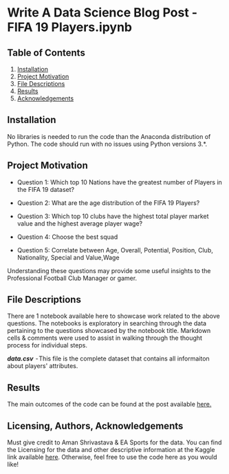 
# **Write A Data Science Blog Post - FIFA 19 Players.ipynb**

## Table of Contents
1. [Installation](https://github.com/access2abey/Write-a-Data-Science-Blog-Post#Installation)
2. [Project Motivation](https://github.com/access2abey/Write-a-Data-Science-Blog-Post#Project-Motivation)
3. [File Descriptions](https://github.com/access2abey/Write-a-Data-Science-Blog-Post#File-Descriptions)
4. [Results](https://github.com/access2abey/Write-a-Data-Science-Blog-Post#Results)
5. [Acknowledgements](https://github.com/access2abey/Write-a-Data-Science-Blog-Post#Acknowledgements)

## Installation
No libraries is needed to run the code than the Anaconda distribution of Python. The code should run with no issues using Python versions 3.*.

## Project Motivation
* Question 1: Which top 10 Nations have the greatest number of Players in the FIFA 19 dataset?

* Question 2: What are the age distribution of the FIFA 19 Players?

* Question 3: Which top 10 clubs have the highest total player market value and the highest average player wage?

* Question 4: Choose the best squad

* Question 5: Correlate between Age, Overall, Potential, Position, Club, Nationality, Special and Value,Wage

Understanding these questions may provide some useful insights to the Professional Football Club Manager or gamer.


## File Descriptions
There are 1 notebook available here to showcase work related to the above questions. The notebooks is exploratory in searching through the data pertaining to the questions showcased by the notebook title. Markdown cells & comments were used to assist in walking through the thought process for individual steps.

**_data.csv_**  - This file is the complete dataset that contains all informaiton about players' attributes.

## Results
The main outcomes of the code can be found at the post available [here.](https://medium.com/@nurudeenadesina/embracing-data-science-will-make-you-a-better-football-manager-d86b76d320b1)

## Licensing, Authors, Acknowledgements
Must give credit to Aman Shrivastava & EA Sports for the data. You can find the Licensing for the data and other descriptive information at the Kaggle link available [here](https://www.kaggle.com/karangadiya/fifa19). Otherwise, feel free to use the code here as you would like!
